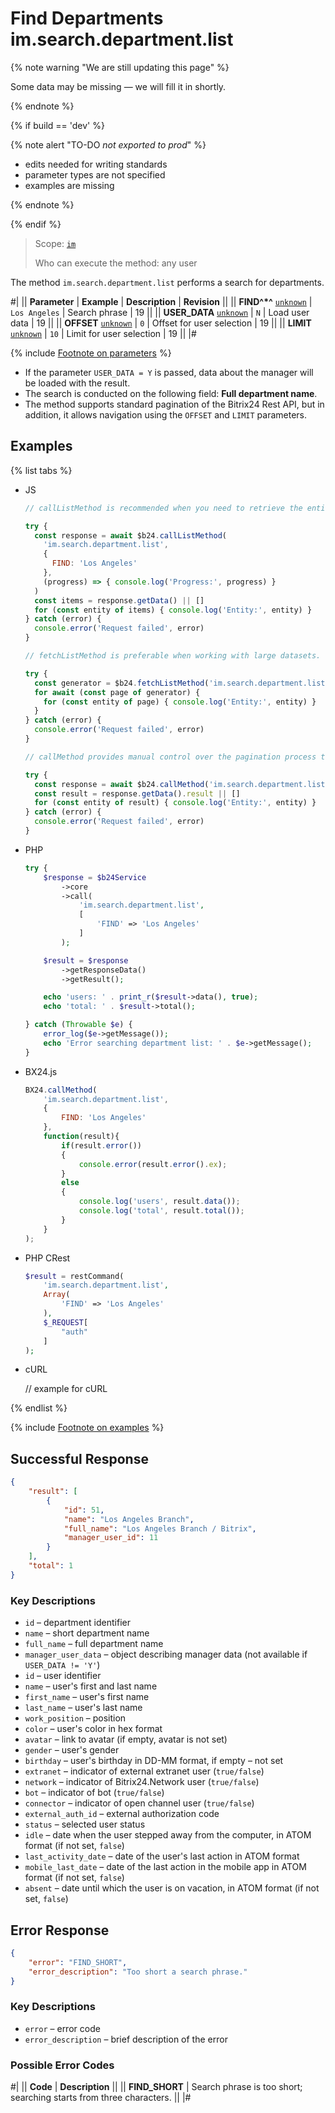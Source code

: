 # Find Departments im.search.department.list

{% note warning "We are still updating this page" %}

Some data may be missing — we will fill it in shortly.

{% endnote %}

{% if build == 'dev' %}

{% note alert "TO-DO _not exported to prod_" %}

- edits needed for writing standards
- parameter types are not specified
- examples are missing

{% endnote %}

{% endif %}

> Scope: [`im`](../../scopes/permissions.md)
>
> Who can execute the method: any user

The method `im.search.department.list` performs a search for departments.

#|
|| **Parameter** | **Example** | **Description** | **Revision** ||
|| **FIND^*^**
[`unknown`](../../data-types.md) | `Los Angeles` | Search phrase | 19 ||
|| **USER_DATA**
[`unknown`](../../data-types.md) | `N` | Load user data | 19 ||
|| **OFFSET**
[`unknown`](../../data-types.md) | `0` | Offset for user selection | 19 ||
|| **LIMIT**
[`unknown`](../../data-types.md) | `10` | Limit for user selection | 19 ||
|#

{% include [Footnote on parameters](../../../_includes/required.md) %}

- If the parameter `USER_DATA = Y` is passed, data about the manager will be loaded with the result.
- The search is conducted on the following field: **Full department name**.
- The method supports standard pagination of the Bitrix24 Rest API, but in addition, it allows navigation using the `OFFSET` and `LIMIT` parameters.

## Examples

{% list tabs %}

- JS

    ```js
    // callListMethod is recommended when you need to retrieve the entire set of list data and the volume of records is relatively small (up to about 1000 items). The method loads all data at once, which can lead to high memory load when working with large volumes.
    
    try {
      const response = await $b24.callListMethod(
        'im.search.department.list',
        {
          FIND: 'Los Angeles'
        },
        (progress) => { console.log('Progress:', progress) }
      )
      const items = response.getData() || []
      for (const entity of items) { console.log('Entity:', entity) }
    } catch (error) {
      console.error('Request failed', error)
    }
    
    // fetchListMethod is preferable when working with large datasets. The method implements iterative selection using a generator, allowing data to be processed in parts and efficiently using memory.
    
    try {
      const generator = $b24.fetchListMethod('im.search.department.list', { FIND: 'Los Angeles' }, 'ID')
      for await (const page of generator) {
        for (const entity of page) { console.log('Entity:', entity) }
      }
    } catch (error) {
      console.error('Request failed', error)
    }
    
    // callMethod provides manual control over the pagination process through the start parameter. It is suitable for scenarios where precise control over request batches is required. However, it may be less efficient compared to fetchListMethod when dealing with large volumes of data.
    
    try {
      const response = await $b24.callMethod('im.search.department.list', { FIND: 'Los Angeles' }, 0)
      const result = response.getData().result || []
      for (const entity of result) { console.log('Entity:', entity) }
    } catch (error) {
      console.error('Request failed', error)
    }
    ```

- PHP

    ```php
    try {
        $response = $b24Service
            ->core
            ->call(
                'im.search.department.list',
                [
                    'FIND' => 'Los Angeles'
                ]
            );
    
        $result = $response
            ->getResponseData()
            ->getResult();
    
        echo 'users: ' . print_r($result->data(), true);
        echo 'total: ' . $result->total();
    
    } catch (Throwable $e) {
        error_log($e->getMessage());
        echo 'Error searching department list: ' . $e->getMessage();
    }
    ```

- BX24.js

    ```js
    BX24.callMethod(
        'im.search.department.list',
        {
            FIND: 'Los Angeles'
        },
        function(result){
            if(result.error())
            {
                console.error(result.error().ex);
            }
            else
            {
                console.log('users', result.data());
                console.log('total', result.total());
            }
        }
    );
    ```

- PHP CRest

    ```php
    $result = restCommand(
        'im.search.department.list',
        Array(
            'FIND' => 'Los Angeles'
        ),
        $_REQUEST[
            "auth"
        ]
    );    
    ```

- cURL

    // example for cURL

{% endlist %}

{% include [Footnote on examples](../../../_includes/examples.md) %}

## Successful Response

```json
{    
    "result": [
        {
            "id": 51,
            "name": "Los Angeles Branch",
            "full_name": "Los Angeles Branch / Bitrix",
            "manager_user_id": 11
        }
    ],
    "total": 1
}            
```

### Key Descriptions

- `id` – department identifier
- `name` – short department name
- `full_name` – full department name
- `manager_user_data` – object describing manager data (not available if `USER_DATA != 'Y'`)
- `id` – user identifier
- `name` – user's first and last name
- `first_name` – user's first name
- `last_name` – user's last name
- `work_position` – position
- `color` – user's color in hex format
- `avatar` – link to avatar (if empty, avatar is not set)
- `gender` – user's gender
- `birthday` – user's birthday in DD-MM format, if empty – not set
- `extranet` – indicator of external extranet user (`true/false`)
- `network` – indicator of Bitrix24.Network user (`true/false`)
- `bot` – indicator of bot (`true/false`)
- `connector` – indicator of open channel user (`true/false`)
- `external_auth_id` – external authorization code
- `status` – selected user status
- `idle` – date when the user stepped away from the computer, in ATOM format (if not set, `false`)
- `last_activity_date` – date of the user's last action in ATOM format
- `mobile_last_date` – date of the last action in the mobile app in ATOM format (if not set, `false`)
- `absent` – date until which the user is on vacation, in ATOM format (if not set, `false`)

## Error Response

```json
{
    "error": "FIND_SHORT",
    "error_description": "Too short a search phrase."
}
```

### Key Descriptions

- `error` – error code
- `error_description` – brief description of the error

### Possible Error Codes

#|
|| **Code** | **Description** ||
|| **FIND_SHORT** | Search phrase is too short; searching starts from three characters. ||
|#